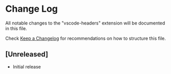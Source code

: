 # Change Log
All notable changes to the "vscode-headers" extension will be documented in this file.

Check [Keep a Changelog](http://keepachangelog.com/) for recommendations on how to structure this file.

## [Unreleased]
- Initial release